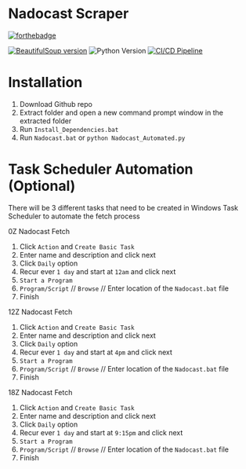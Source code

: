 # Nadocast Scraper

[![forthebadge](https://forthebadge.com/images/badges/made-with-python.svg)](https://forthebadge.com)

[![BeautifulSoup version](https://badge.fury.io/py/beautifulsoup4.svg)](https://badge.fury.io/py/beautifulsoup4)
![Python Version](https://img.shields.io/badge/python-3.12.1-yellow)
[![CI/CD Pipeline](https://github.com/Zachdehooge/Nadocast_Scraper/actions/workflows/CICD.yml/badge.svg)](https://github.com/Zachdehooge/Nadocast_Scraper/actions/workflows/CICD.yml)

# Installation

1. Download Github repo
2. Extract folder and open a new command prompt window in the extracted folder
3. Run `Install_Dependencies.bat`
4. Run `Nadocast.bat` or `python Nadocast_Automated.py`

# Task Scheduler Automation (Optional)
There will be 3 different tasks that need to be created in Windows Task Scheduler to automate the fetch process

0Z Nadocast Fetch
1. Click `Action` and `Create Basic Task`
2. Enter name and description and click next
3. Click `Daily` option
4. Recur ever `1 day` and start at `12am` and click next
5. `Start a Program`
6. `Program/Script` // `Browse` // Enter location of the `Nadocast.bat` file
7. Finish

12Z Nadocast Fetch
1. Click `Action` and `Create Basic Task`
2. Enter name and description and click next
3. Click `Daily` option
4. Recur ever `1 day` and start at `4pm` and click next
5. `Start a Program`
6. `Program/Script` // `Browse` // Enter location of the `Nadocast.bat` file
7. Finish

18Z Nadocast Fetch
1. Click `Action` and `Create Basic Task`
2. Enter name and description and click next
3. Click `Daily` option
4. Recur ever `1 day` and start at `9:15pm` and click next
5. `Start a Program`
6. `Program/Script` // `Browse` // Enter location of the `Nadocast.bat` file
7. Finish
